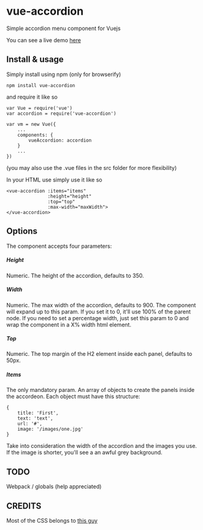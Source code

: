 # vue-accordion
Simple accordion menu component for Vuejs

You can see a live demo [here](http://zeratulmdq.github.io/vue-accordion/)

## Install & usage

Simply install using npm (only for browserify)

```
npm install vue-accordion
```

and require it like so

```
var Vue = require('vue')
var accordion = require('vue-accordion')

var vm = new Vue({
	...
	components: {
		vueAccordion: accordion
	}
	...
})
```

(you may also use the .vue files in the src folder for more flexibility)

In your HTML use simply use it like so

	<vue-accordion :items="items"
				   :height="height" 
				   :top="top" 
				   :max-width="maxWidth">
	</vue-accordion>

## Options

The component accepts four parameters:

##### Height
Numeric. The height of the accordion, defaults to 350.

##### Width
Numeric. The max width of the accordion, defaults to 900. The component will expand up to this param. If you set it to 0, it'll use 100% of the parent node. If you need to set a percentage width, just set this param to 0 and wrap the component in a X% width html element.

##### Top
Numeric. The top margin of the H2 element inside each panel, defaults to 50px.

##### Items
The only mandatory param. An array of objects to create the panels inside the accordeon. Each object must have this structure:
	
    {
    	title: 'First',
        text: 'text',
        url: '#',
        image: '/images/one.jpg'
    }
   

Take into consideration the width of the accordion and the images you use. If the image is shorter, you'll see a an awful grey background.

## TODO

Webpack / globals (help appreciated)

## CREDITS

Most of the CSS belongs to [this guy](http://michael-ferry.com/)